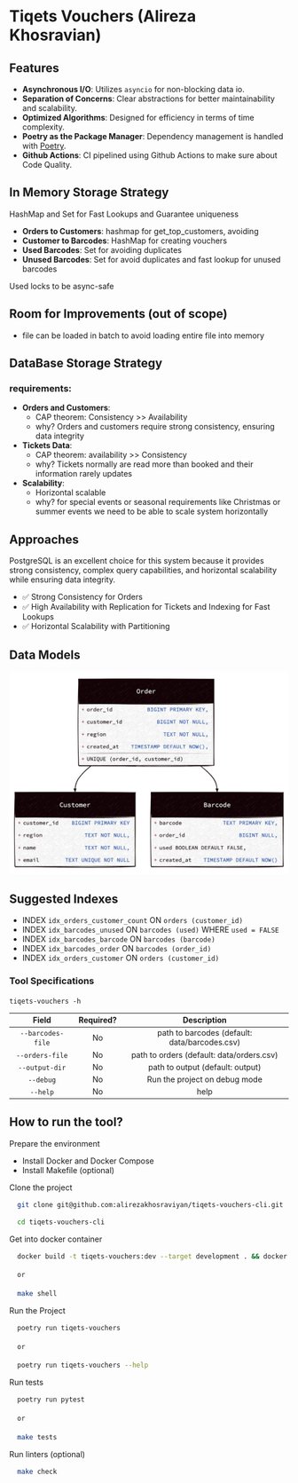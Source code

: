 # Tiqets Vouchers (Alireza Khosravian)

## Features

- **Asynchronous I/O**: Utilizes `asyncio` for non-blocking data io.
- **Separation of Concerns**: Clear abstractions for better maintainability and scalability.
- **Optimized Algorithms**: Designed for efficiency in terms of time complexity.
- **Poetry as the Package Manager**: Dependency management is handled with [Poetry](https://python-poetry.org/).
- **Github Actions**: CI pipelined using Github Actions to make sure about Code Quality.

## In Memory Storage Strategy

HashMap and Set for Fast Lookups and Guarantee uniqueness
   - **Orders to Customers**: hashmap for get_top_customers, avoiding 
   - **Customer to Barcodes**: HashMap for creating vouchers
   - **Used Barcodes**: Set for avoiding duplicates
   - **Unused Barcodes**: Set for avoid duplicates and fast lookup for unused barcodes

Used locks to be async-safe

## Room for Improvements (out of scope)
- file can be loaded in batch to avoid loading entire file into memory

## DataBase Storage Strategy

### requirements:

- **Orders and Customers**: 
  - CAP theorem: Consistency >> Availability
  - why? Orders and customers require strong consistency, ensuring data integrity
- **Tickets Data**: 
  - CAP theorem: availability  >> Consistency
  - why? Tickets normally are read more than booked and their information rarely updates
- **Scalability**: 
  - Horizontal scalable
  - why? for special events or seasonal requirements like Christmas or summer events we need to be able to scale system horizontally

## Approaches
PostgreSQL is an excellent choice for this system because it provides strong consistency, complex query capabilities, and horizontal scalability while ensuring data integrity.

- ✅ Strong Consistency for Orders 
- ✅ High Availability with Replication for Tickets and Indexing for Fast Lookups
- ✅ Horizontal Scalability with Partitioning 

## Data Models

![Data Model](data/data-model.png)


## Suggested Indexes

- INDEX `idx_orders_customer_count` ON `orders (customer_id)`
- INDEX `idx_barcodes_unused` ON `barcodes (used)` WHERE `used = FALSE`
- INDEX `idx_barcodes_barcode` ON `barcodes (barcode)`
- INDEX `idx_barcodes_order` ON `barcodes (order_id)`
- INDEX `idx_orders_customer` ON `orders (customer_id)`

### Tool Specifications

`tiqets-vouchers -h`

|       Field       | Required? |                  Description                  |
|:-----------------:|:---------:|:---------------------------------------------:|
| `--barcodes-file` |    No     | path to barcodes (default: data/barcodes.csv) |
|  `--orders-file`  |    No     |   path to orders (default: data/orders.csv)   |
|  `--output-dir`   |    No     |       path to output (default: output)        |
|     `--debug`     |    No     |         Run the project on debug mode         |
|     `--help`      |    No     |                     help                      |


## How to run the tool?

Prepare the environment

- Install Docker and Docker Compose
- Install Makefile (optional)

Clone the project
```bash
  git clone git@github.com:alirezakhosraviyan/tiqets-vouchers-cli.git
```

```bash
  cd tiqets-vouchers-cli
```
Get into docker container

```bash
  docker build -t tiqets-vouchers:dev --target development . && docker run --rm -it -v ./data:/home/tiqets/input -v ./output:/home/tiqets/output tiqets-vouchers:dev /bin/sh
  
  or
  
  make shell
```

Run the Project
```bash
  poetry run tiqets-vouchers
  
  or
  
  poetry run tiqets-vouchers --help
```

Run tests
```bash
  poetry run pytest
  
  or
  
  make tests
```

Run linters (optional)
```bash
  make check
```
